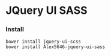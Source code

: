 JQuery UI SASS
==============


### Install
```
bower install jquery-ui-scss
bower install Alex5646-jquery-ui-sass
```